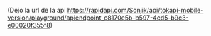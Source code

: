 (Dejo la url de la api https://rapidapi.com/Sonjik/api/tokapi-mobile-version/playground/apiendpoint_c8170e5b-b597-4cd5-b9c3-e00020f355f8)